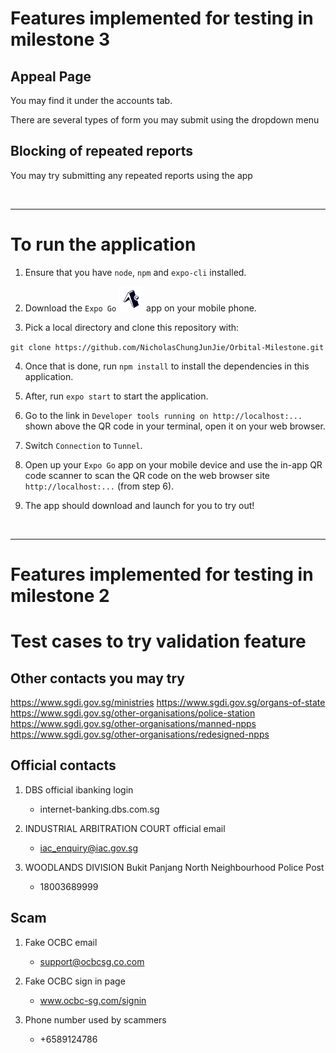 # Features implemented for testing in milestone 3

## Appeal Page

You may find it under the accounts tab.

There are several types of form you may submit using the dropdown menu

## Blocking of repeated reports

You may try submitting any repeated reports using the app

<br>
<hr>

# To run the application

1. Ensure that you have `node`, `npm` and `expo-cli` installed.

2. Download the `Expo Go`  <img src='./images/expogo.png' style="width: 40px; height: 40px;">   app on your mobile phone.

3. Pick a local directory and clone this repository with:

`git clone https://github.com/NicholasChungJunJie/Orbital-Milestone.git`

4. Once that is done, run `npm install` to install the dependencies in this application.

5. After, run `expo start` to start the application.

6. Go to the link in `Developer tools running on http://localhost:...` shown above the QR code in your terminal, open it on your web browser.

7. Switch `Connection` to `Tunnel`.

8. Open up your `Expo Go` app on your mobile device and use the in-app QR code scanner to scan the QR code on the web browser site `http://localhost:...` (from step 6).

9. The app should download and launch for you to try out!

<br>
<hr>

# Features implemented for testing in milestone 2
# Test cases to try validation feature

## Other contacts you may try
https://www.sgdi.gov.sg/ministries
https://www.sgdi.gov.sg/organs-of-state
https://www.sgdi.gov.sg/other-organisations/police-station
https://www.sgdi.gov.sg/other-organisations/manned-npps
https://www.sgdi.gov.sg/other-organisations/redesigned-npps

## Official contacts

1. DBS official ibanking login
    - internet-banking.dbs.com.sg

2. INDUSTRIAL ARBITRATION COURT official email
    - iac_enquiry@iac.gov.sg

3. WOODLANDS DIVISION Bukit Panjang North Neighbourhood Police Post
    - 18003689999



## Scam

1. Fake OCBC email
    - support@ocbcsg.co.com

2. Fake OCBC sign in page
    - www.ocbc-sg.com/signin

3. Phone number used by scammers
    - +6589124786